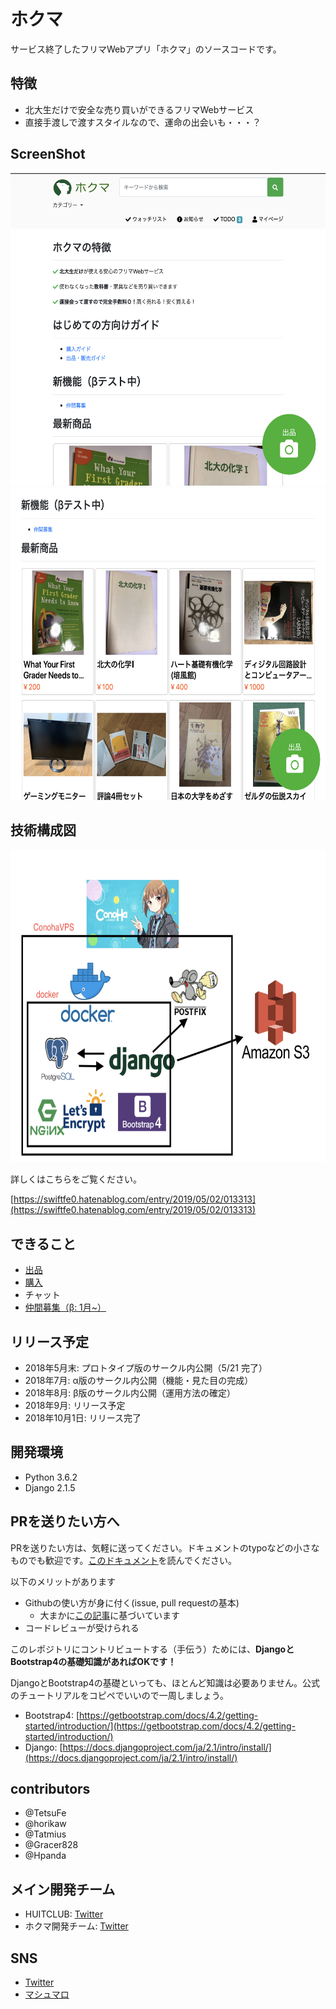 # ホクマ
サービス終了したフリマWebアプリ「ホクマ」のソースコードです。

## 特徴
- 北大生だけで安全な売り買いができるフリマWebサービス
- 直接手渡しで渡すスタイルなので、運命の出会いも・・・？

## ScreenShot 
<img src="./screenshot/home_for_readme1.png" alt="ホクマスクショ1" width="650" height="500">

<img src="./screenshot/home_for_readme2.png" alt="ホクマスクショ2" width="650" height="500">


## 技術構成図
<img src="./screenshot/hokuma_tech_map.jpg" alt="ホクマ技術構成図" width="650" height="500">

詳しくはこちらをご覧ください。

[https://swiftfe0.hatenablog.com/entry/2019/05/02/013313](https://swiftfe0.hatenablog.com/entry/2019/05/02/013313)


## できること
- [出品](https://hufurima.com/guide/sell)
- [購入](https://hufurima.com/guide/buy)
- チャット
- [仲間募集（β: 1月~）](https://hufurima.com/offer/latest)


## リリース予定
- 2018年5月末: プロトタイプ版のサークル内公開（5/21 完了）
- 2018年7月:   α版のサークル内公開（機能・見た目の完成）
- 2018年8月:   β版のサークル内公開（運用方法の確定）
- 2018年9月:   リリース予定
- 2018年10月1日: リリース完了


## 開発環境
- Python 3.6.2
- Django 2.1.5


## PRを送りたい方へ
PRを送りたい方は、気軽に送ってください。ドキュメントのtypoなどの小さなものでも歓迎です。[このドキュメント](docs/開発に参加する.md)を読んでください。

以下のメリットがあります

- Githubの使い方が身に付く(issue, pull requestの基本)
  - 大まかに[この記事](https://qiita.com/awakia/items/c571e93e96a1ec28044f)に基づいています
- コードレビューが受けられる


このレポジトリにコントリビュートする（手伝う）ためには、**DjangoとBootstrap4の基礎知識があればOKです！**

DjangoとBootstrap4の基礎といっても、ほとんど知識は必要ありません。公式のチュートリアルをコピペでいいので一周しましょう。

- Bootstrap4: [https://getbootstrap.com/docs/4.2/getting-started/introduction/](https://getbootstrap.com/docs/4.2/getting-started/introduction/)
- Django: [https://docs.djangoproject.com/ja/2.1/intro/install/](https://docs.djangoproject.com/ja/2.1/intro/install/)




## contributors
- @TetsuFe
- @horikaw
- @Tatmius
- @Gracer828 
- @Hpanda


## メイン開発チーム
- HUITCLUB: [Twitter](https://twitter.com/huitclub)
- ホクマ開発チーム: [Twitter](https://twitter.com/hufurima)


## SNS
- [Twitter](https://twitter.com/hufurima)
- [マシュマロ](https://marshmallow-qa.com/hufurima?utm_medium=url_text&utm_source=promotion)
